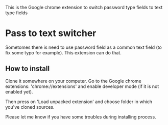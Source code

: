 This is the Google chrome extension to switch password type fields to text type fields

Pass to text switcher
=====================

Sometomes there is need to use password field as a common text field (to fix some typo for example). This extension can do that.


How to install
--------------

Clone it somewhere on your computer. Go to the Google chrome extensions: 'chrome://extensions' and enable developer mode (if it is not enabled yet).

Then press on 'Load unpacked extension' and choose folder in which you've cloned sources.

Please let me know if you have some troubles during installing process.
